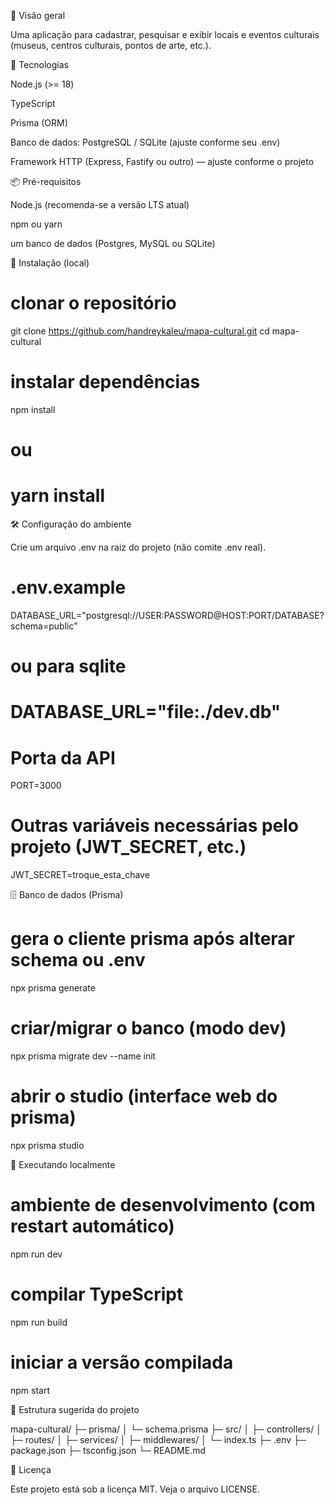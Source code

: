 🚀 Visão geral

Uma aplicação para cadastrar, pesquisar e exibir locais e eventos culturais (museus, centros culturais, pontos de arte, etc.).

🔧 Tecnologias

Node.js (>= 18)

TypeScript

Prisma (ORM)

Banco de dados: PostgreSQL / SQLite (ajuste conforme seu .env)

Framework HTTP (Express, Fastify ou outro) — ajuste conforme o projeto

📦 Pré-requisitos

Node.js (recomenda-se a versão LTS atual)

npm ou yarn

um banco de dados (Postgres, MySQL ou SQLite)

🔁 Instalação (local)

# clonar o repositório
git clone https://github.com/handreykaleu/mapa-cultural.git
cd mapa-cultural

# instalar dependências
npm install
# ou
# yarn install

🛠 Configuração do ambiente

Crie um arquivo .env na raiz do projeto (não comite .env real).

# .env.example
DATABASE_URL="postgresql://USER:PASSWORD@HOST:PORT/DATABASE?schema=public"
# ou para sqlite
# DATABASE_URL="file:./dev.db"

# Porta da API
PORT=3000

# Outras variáveis necessárias pelo projeto (JWT_SECRET, etc.)
JWT_SECRET=troque_esta_chave

🗄 Banco de dados (Prisma)

# gera o cliente prisma após alterar schema ou .env
npx prisma generate

# criar/migrar o banco (modo dev)
npx prisma migrate dev --name init

# abrir o studio (interface web do prisma)
npx prisma studio

🏃 Executando localmente

# ambiente de desenvolvimento (com restart automático)
npm run dev

# compilar TypeScript
npm run build

# iniciar a versão compilada
npm start

📁 Estrutura sugerida do projeto

mapa-cultural/
├─ prisma/
│ └─ schema.prisma
├─ src/
│ ├─ controllers/
│ ├─ routes/
│ ├─ services/
│ ├─ middlewares/
│ └─ index.ts
├─ .env
├─ package.json
├─ tsconfig.json
└─ README.md

📜 Licença

Este projeto está sob a licença MIT. Veja o arquivo LICENSE.
